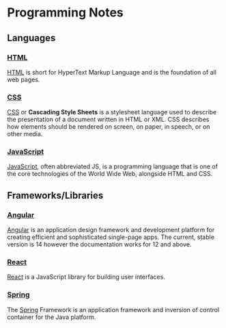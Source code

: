 # Programming Notes

## Languages

### [HTML](HTML/README.md)

[HTML](https://developer.mozilla.org/en-US/docs/Web/HTML) is short for HyperText Markup Language and is the foundation of all web pages.

### [CSS](CSS/README.md)

[CSS](https://developer.mozilla.org/en-US/docs/Web/CSS) or **Cascading Style Sheets** is a stylesheet language used to describe the presentation of a document written in HTML or XML. CSS describes how elements should be rendered on screen, on paper, in speech, or on other media.

###  [JavaScript](JavaScript/README.md) 

[JavaScript](www.javascript.com), often abbreviated JS, is a programming language that  is one of the core technologies of the World Wide Web, alongside HTML  and CSS. 



## Frameworks/Libraries

###  [Angular](Angular/README.md) 

[Angular](https://angular.io/) is an application design framework and development platform for creating efficient and sophisticated single-page apps. The current, stable version is 14 however the documentation works for 12 and above.

### [React](React/README.md)

[React](https://reactjs.org/) is a JavaScript library for building user interfaces. 

###  [Spring](Spring/README.md) 

The [Spring](https://spring.io/) Framework is an application framework and inversion of control container for the Java platform.

